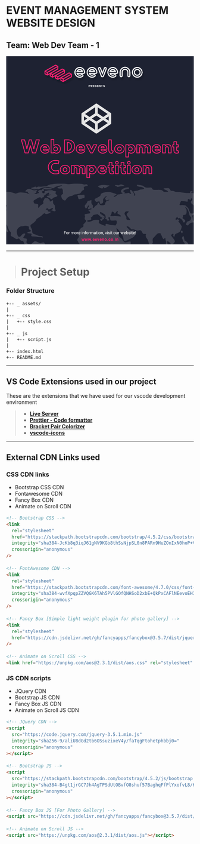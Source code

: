 # EVENT MANAGEMENT SYSTEM WEBSITE DESIGN

## **Team: Web Dev Team - 1**

![Event Management System](assets/Event-Management-System.png)

---

> # Project Setup

### Folder Structure

```
+-- _ assets/
|
+-- _ css
|   +-- style.css
|
+-- _ js
|   +-- script.js
|
+-- index.html
+-- README.md
```

---

## VS Code Extensions used in our project

These are the extensions that we have used for our vscode development environment

> - **[Live Server](https://marketplace.visualstudio.com/items?itemName=ritwickdey.LiveServer)**
> - **[Prettier - Code formatter](https://marketplace.visualstudio.com/items?itemName=esbenp.prettier-vscode)**
> - **[Bracket Pair Colorizer](https://marketplace.visualstudio.com/items?itemName=CoenraadS.bracket-pair-colorizer)**
> - **[vscode-icons](https://marketplace.visualstudio.com/items?itemName=vscode-icons-team.vscode-icons)**

---

## **External CDN Links used**

### **CSS** CDN links

- Bootstrap CSS CDN
- Fontawesome CDN
- Fancy Box CDN
- Animate on Scroll CDN

```html
<!-- Bootstrap CSS -->
<link
  rel="stylesheet"
  href="https://stackpath.bootstrapcdn.com/bootstrap/4.5.2/css/bootstrap.min.css"
  integrity="sha384-JcKb8q3iqJ61gNV9KGb8thSsNjpSL0n8PARn9HuZOnIxN0hoP+VmmDGMN5t9UJ0Z"
  crossorigin="anonymous"
/>

<!-- FontAwesome CDN -->
<link
  rel="stylesheet"
  href="https://stackpath.bootstrapcdn.com/font-awesome/4.7.0/css/font-awesome.min.css"
  integrity="sha384-wvfXpqpZZVQGK6TAh5PVlGOfQNHSoD2xbE+QkPxCAFlNEevoEH3Sl0sibVcOQVnN"
  crossorigin="anonymous"
/>

<!-- Fancy Box [Simple light weight plugin for photo gallery] -->
<link
  rel="stylesheet"
  href="https://cdn.jsdelivr.net/gh/fancyapps/fancybox@3.5.7/dist/jquery.fancybox.min.css"
/>

<!-- Animate on Scroll CSS -->
<link href="https://unpkg.com/aos@2.3.1/dist/aos.css" rel="stylesheet" />
```

### **JS** CDN scripts

- JQuery CDN
- Bootstrap JS CDN
- Fancy Box JS CDN
- Animate on Scroll JS CDN

```html
<!-- JQuery CDN -->
<script
  src="https://code.jquery.com/jquery-3.5.1.min.js"
  integrity="sha256-9/aliU8dGd2tb6OSsuzixeV4y/faTqgFtohetphbbj0="
  crossorigin="anonymous"
></script>

<!-- Bootstrap JS -->
<script
  src="https://stackpath.bootstrapcdn.com/bootstrap/4.5.2/js/bootstrap.min.js"
  integrity="sha384-B4gt1jrGC7Jh4AgTPSdUtOBvfO8shuf57BaghqFfPlYxofvL8/KUEfYiJOMMV+rV"
  crossorigin="anonymous"
></script>

<!-- Fancy Box JS [For Photo Gallery] -->
<script src="https://cdn.jsdelivr.net/gh/fancyapps/fancybox@3.5.7/dist/jquery.fancybox.min.js"></script>

<!-- Animate on Scroll JS -->
<script src="https://unpkg.com/aos@2.3.1/dist/aos.js"></script>
```

